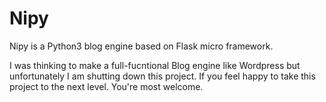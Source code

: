 # Nipy
Nipy is a Python3 blog engine based on Flask micro framework.

I was thinking to make a full-fucntional Blog engine like Wordpress but unfortunately I am shutting down this project. If you feel happy to take this project to the next level. You're most welcome.
